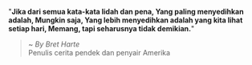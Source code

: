 "**Jika dari semua kata-kata lidah dan pena, Yang paling menyedihkan adalah, Mungkin saja, Yang lebih menyedihkan adalah yang kita lihat setiap hari, Memang, tapi seharusnya tidak demikian.**"

> ~ _By Bret Harte_  
Penulis cerita pendek dan penyair Amerika
